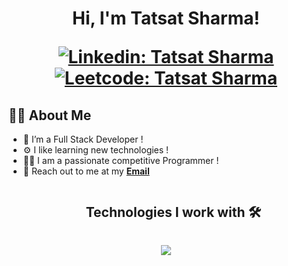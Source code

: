 <h1 align="center">Hi, I'm Tatsat Sharma!


[![Linkedin: Tatsat Sharma](https://img.shields.io/badge/-Tatsat-blue?style=flat-square&logo=Linkedin&logoColor=white&link=https://www.linkedin.com/in/tatsat-sharma-228679183/)](https://www.linkedin.com/in/tatsat-sharma-228679183/)
[![Leetcode: Tatsat Sharma](https://img.shields.io/badge/-Tatsat-black?style=flat-square&logo=Leetcode&logoColor=orange&link=https://https://leetcode.com/u/sharmatatsat23/)](https://leetcode.com/u/sharmatatsat23/)




## 👩‍💻 About Me

- 🚀 I’m a Full Stack Developer !
- ⚙️ I like learning new technologies !
- 👨‍💻 I am a passionate competitive Programmer !   
- 📩 Reach out to me at my **<a href="mailto:sharmatatsat23@gmail.com">Email</a>** 

<div id="user-content-toc">
  <ul align="center">
    <h2 style="display: inline-block">Technologies I work with 🛠</h2>
  </ul>
</div>
<p align="center">
  <a href="https://skillicons.dev">
    <img src="https://skillicons.dev/icons?i=git,css,express,react,nodejs,github,cpp,html,js,linux,md,materialui,mongodb,mysql,nextjs,postman,py,tailwind,ts,vscode&perline=14" />
  </a>
</p>



